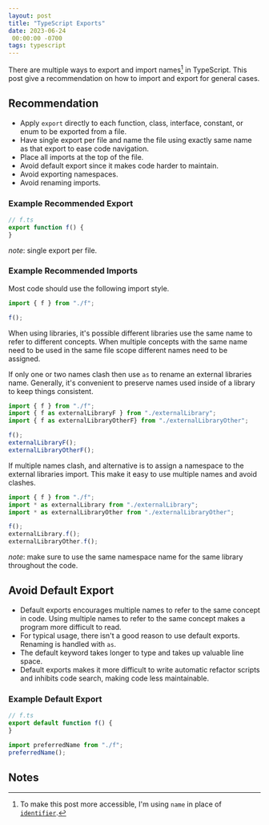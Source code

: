 ```yaml
---
layout: post
title: "TypeScript Exports"
date: 2023-06-24
 00:00:00 -0700
tags: typescript
---
```


There are multiple ways to export and import names[^name-identifier] in TypeScript. This post give a recommendation on how to import and export for general cases.

## Recommendation

- Apply `export` directly to each function, class, interface, constant, or enum to be exported from a file.
- Have single export per file and name the file using exactly same name as that export to ease code navigation.
- Place all imports at the top of the file.
- Avoid default export since it makes code harder to maintain.
- Avoid exporting namespaces.
- Avoid renaming imports.

### Example Recommended Export

```typescript
// f.ts
export function f() {
}
```

_note_: single export per file.

### Example Recommended Imports

Most code should use the following import style.

```typescript
import { f } from "./f";

f();
```

When using libraries, it's possible different libraries use the same name to refer to different concepts. When multiple concepts with the same name need to be used in the same file scope different names need to be assigned.

If only one or two names clash then use `as` to rename an external libraries name. Generally, it's convenient to preserve names used inside of a library to keep things consistent.

```typescript
import { f } from "./f";
import { f as externalLibraryF } from "./externalLibrary";
import { f as externalLibraryOtherF} from "./externalLibraryOther";

f();
externalLibraryF();
externalLibraryOtherF();
```

If multiple names clash, and alternative is to assign a namespace to the external libraries import. This make it easy to use multiple names and avoid clashes.

```typescript
import { f } from "./f";
import * as externalLibrary from "./externalLibrary";
import * as externalLibraryOther from "./externalLibraryOther";

f();
externalLibrary.f();
externalLibraryOther.f();
```

_note_: make sure to use the same namespace name for the same library throughout the code.

## Avoid Default Export

- Default exports encourages multiple names to refer to the same concept in code. Using multiple names to refer to the same concept makes a program more difficult to read.
- For typical usage, there isn't a good reason to use default exports. Renaming is handled with `as`.
- The default keyword takes longer to type and takes up valuable line space.
- Default exports makes it more difficult to write automatic refactor scripts and inhibits code search, making code less maintainable.

### Example Default Export

```typescript
// f.ts
export default function f() {
}
```

```typescript
import preferredName from "./f";
preferredName();
```


## Notes

[^name-identifier]: To make this post more accessible, I'm using `name` in place of [`identifier`](https://en.wikipedia.org/wiki/Identifier_(computer_languages)).
